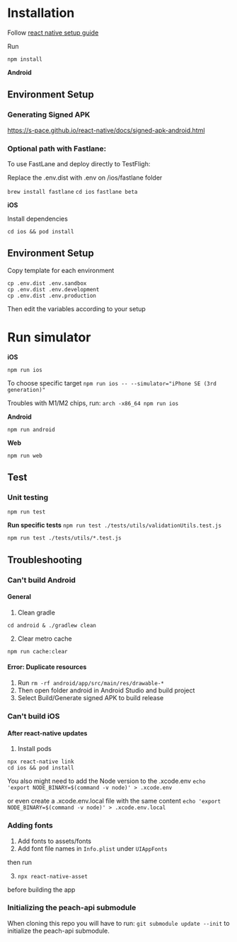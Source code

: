 # Installation

Follow [react native setup guide](https://reactnative.dev/docs/environment-setup)

Run

```
npm install
```

**Android**

## Environment Setup

### Generating Signed APK

https://s-pace.github.io/react-native/docs/signed-apk-android.html

### Optional path with Fastlane:

To use FastLane and deploy directly to TestFligh:

Replace the .env.dist with .env on /ios/fastlane folder

`brew install fastlane`
`cd ios`
`fastlane beta`

**iOS**

Install dependencies

`cd ios && pod install`

## Environment Setup

Copy template for each environment

```
cp .env.dist .env.sandbox
cp .env.dist .env.development
cp .env.dist .env.production
```

Then edit the variables according to your setup

# Run simulator

**iOS**

`npm run ios`

To choose specific target
`npm run ios -- --simulator="iPhone SE (3rd generation)"`

Troubles with M1/M2 chips, run:
`arch -x86_64 npm run ios`

**Android**

`npm run android`

**Web**

`npm run web`

## Test

### Unit testing

`npm run test`

**Run specific tests**
`npm run test ./tests/utils/validationUtils.test.js`

`npm run test ./tests/utils/*.test.js`

## Troubleshooting

### Can't build Android

#### General

1. Clean gradle

`cd android & ./gradlew clean`

2. Clear metro cache

`npm run cache:clear`

#### Error: Duplicate resources

1. Run `rm -rf android/app/src/main/res/drawable-*`
2. Then open folder android in Android Studio and build project
3. Select Build/Generate signed APK to build release

### Can't build iOS

#### After react-native updates

1. Install pods

```
npx react-native link
cd ios && pod install
```

You also might need to add the Node version to the .xcode.env
`echo 'export NODE_BINARY=$(command -v node)' > .xcode.env`

or even create a .xcode.env.local file with the same content
`echo 'export NODE_BINARY=$(command -v node)' > .xcode.env.local`

### Adding fonts

1. Add fonts to assets/fonts
2. Add font file names in `Info.plist` under `UIAppFonts`

then run

3. `npx react-native-asset`

before building the app

### Initializing the peach-api submodule

When cloning this repo you will have to run: `git submodule update --init` to initialize the peach-api submodule.
